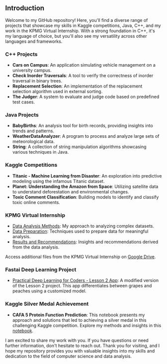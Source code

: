 ## Introduction
Welcome to my GitHub repository! Here, you'll find a diverse range of projects that showcase my skills in Kaggle competitions, Java, C++, and my work in the KPMG Virtual Internship. With a strong foundation in C++, it's my language of choice, but you'll also see my versatility across other languages and frameworks.

### C++ Projects
- **Cars on Campus**: An application simulating vehicle management on a university campus.
- **Check Inorder Traversals**: A tool to verify the correctness of inorder traversal in binary trees.
- **Replacement Selection**: An implementation of the replacement selection algorithm used in external sorting.
- **The Judger**: A system to evaluate and judge code based on predefined test cases.

### Java Projects
- **BabyBirths**: An analysis tool for birth records, providing insights into trends and patterns.
- **WeatherDataAnalyzer**: A program to process and analyze large sets of meteorological data.
- **String**: A collection of string manipulation algorithms showcasing various techniques in Java.

### Kaggle Competitions
- **Titanic - Machine Learning from Disaster**: An exploration into predictive modeling using the infamous Titanic dataset.
- **Planet: Understanding the Amazon from Space**: Utilizing satellite data to understand deforestation and environmental changes.
- **Toxic Comment Classification**: Building models to identify and classify toxic online comments.

### KPMG Virtual Internship
- [Data Analysis Methods](./KPMG_Intership/Data_Analysis_Methods.md): My approach to analyzing complex datasets.
- [Data Preparation](./KPMG_Intership/Data_Preparation.md): Techniques used to prepare data for meaningful analysis.
- [Results and Recommendations](./KPMG_Intership/Results_and_Recommendations.md): Insights and recommendations derived from the data analysis.

Access additional files from the KPMG Virtual Internship on [Google Drive](https://drive.google.com/drive/folders/1LVpIuhkjQSpM4BLtXYsWJvtSEp9cxPOl?usp=sharing).

### Fastai Deep Learning Project
- [Practical Deep Learning for Coders - Lesson 2 App]([https://huggingface.co/spaces/zhangxiangzx/testing](https://huggingface.co/spaces/zhangxiangzx/model2)): A modified version of the Lesson 2 project. This app differentiates between grapes and peaches using a customized model.

### Kaggle Silver Medal Achievement
- **CAFA 5 Protein Function Prediction**: This notebook presents my approach and solutions that led to achieving a silver medal in this challenging Kaggle competition. Explore my methods and insights in this [notebook](https://www.kaggle.com/wadnijfioa).

I am excited to share my work with you. If you have questions or need further information, don't hesitate to reach out. Thank you for visiting, and I hope my repository provides you with valuable insights into my skills and dedication to the field of computer science and data analysis.
